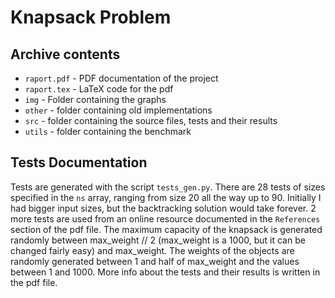 # Knapsack Problem

## Archive contents
- `raport.pdf` - PDF documentation of the project
- `raport.tex` - LaTeX code for the pdf
- `img` - Folder containing the graphs
- `other` - folder containing old implementations
- `src` - folder containing the source files, tests and their results
- `utils` - folder containing the benchmark

## Tests Documentation
Tests are generated with the script `tests_gen.py`. There are 28 tests of
sizes specified in the `ns` array, ranging from size 20 all the way up to
90. Initially I had bigger input sizes, but the backtracking solution 
would take forever. 2 more tests are used from an online resource 
documented in the `References` section of the pdf file. The maximum 
capacity of the knapsack is generated randomly between max_weight // 2
(max_weight is a 1000, but it can be changed fairly easy) and max_weight.
The weights of the objects are randomly generated between 1 and half of
max_weight and the values between 1 and 1000. More info about the tests
and their results is written in the pdf file.
